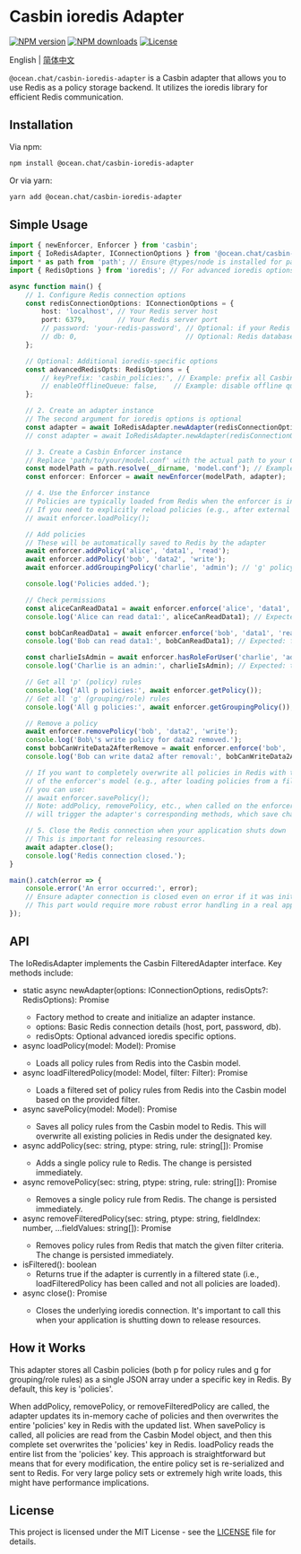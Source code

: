 # Casbin ioredis Adapter

[![NPM version](https://img.shields.io/npm/v/@ocean.chat/casbin-ioredis-adapter.svg?style=flat-square)](https://www.npmjs.com/package/@ocean.chat/casbin-ioredis-adapter)
[![NPM downloads](https://img.shields.io/npm/dm/@ocean.chat/casbin-ioredis-adapter.svg?style=flat-square)](https://www.npmjs.com/package/@ocean.chat/casbin-ioredis-adapter)
[![License](https://img.shields.io/npm/l/@ocean.chat/casbin-ioredis-adapter.svg?style=flat-square)](https://github.com/JamesWilson19970101/redis-adapter/blob/main/LICENSE)

English | [简体中文](./README-zh.md)

`@ocean.chat/casbin-ioredis-adapter` is a Casbin adapter that allows you to use Redis as a policy storage backend. It utilizes the ioredis library for efficient Redis communication.

## Installation

Via npm:

```bash
npm install @ocean.chat/casbin-ioredis-adapter
```

Or via yarn:

```bash
yarn add @ocean.chat/casbin-ioredis-adapter
```

## Simple Usage

```typescript
import { newEnforcer, Enforcer } from 'casbin';
import { IoRedisAdapter, IConnectionOptions } from '@ocean.chat/casbin-ioredis-adapter';
import * as path from 'path'; // Ensure @types/node is installed for path module
import { RedisOptions } from 'ioredis'; // For advanced ioredis options

async function main() {
    // 1. Configure Redis connection options
    const redisConnectionOptions: IConnectionOptions = {
        host: 'localhost', // Your Redis server host
        port: 6379,        // Your Redis server port
        // password: 'your-redis-password', // Optional: if your Redis requires a password
        // db: 0,                           // Optional: Redis database number, defaults to 0
    };

    // Optional: Additional ioredis-specific options
    const advancedRedisOpts: RedisOptions = {
        // keyPrefix: 'casbin_policies:', // Example: prefix all Casbin-related keys
        // enableOfflineQueue: false,    // Example: disable offline queueing
    };

    // 2. Create an adapter instance
    // The second argument for ioredis options is optional
    const adapter = await IoRedisAdapter.newAdapter(redisConnectionOptions, advancedRedisOpts);
    // const adapter = await IoRedisAdapter.newAdapter(redisConnectionOptions); // Without advanced options

    // 3. Create a Casbin Enforcer instance
    // Replace 'path/to/your/model.conf' with the actual path to your Casbin model file
    const modelPath = path.resolve(__dirname, 'model.conf'); // Example: model.conf in the same directory
    const enforcer: Enforcer = await newEnforcer(modelPath, adapter);

    // 4. Use the Enforcer instance
    // Policies are typically loaded from Redis when the enforcer is initialized.
    // If you need to explicitly reload policies (e.g., after external changes to Redis), you can use:
    // await enforcer.loadPolicy();

    // Add policies
    // These will be automatically saved to Redis by the adapter
    await enforcer.addPolicy('alice', 'data1', 'read');
    await enforcer.addPolicy('bob', 'data2', 'write');
    await enforcer.addGroupingPolicy('charlie', 'admin'); // 'g' policy for user-role mapping

    console.log('Policies added.');

    // Check permissions
    const aliceCanReadData1 = await enforcer.enforce('alice', 'data1', 'read');
    console.log('Alice can read data1:', aliceCanReadData1); // Expected: true

    const bobCanReadData1 = await enforcer.enforce('bob', 'data1', 'read');
    console.log('Bob can read data1:', bobCanReadData1); // Expected: false

    const charlieIsAdmin = await enforcer.hasRoleForUser('charlie', 'admin');
    console.log('Charlie is an admin:', charlieIsAdmin); // Expected: true

    // Get all 'p' (policy) rules
    console.log('All p policies:', await enforcer.getPolicy());
    // Get all 'g' (grouping/role) rules
    console.log('All g policies:', await enforcer.getGroupingPolicy());

    // Remove a policy
    await enforcer.removePolicy('bob', 'data2', 'write');
    console.log('Bob\'s write policy for data2 removed.');
    const bobCanWriteData2AfterRemove = await enforcer.enforce('bob', 'data2', 'write');
    console.log('Bob can write data2 after removal:', bobCanWriteData2AfterRemove); // Expected: false

    // If you want to completely overwrite all policies in Redis with the current state
    // of the enforcer's model (e.g., after loading policies from a file and then saving to Redis),
    // you can use:
    // await enforcer.savePolicy();
    // Note: addPolicy, removePolicy, etc., when called on the enforcer,
    // will trigger the adapter's corresponding methods, which save changes incrementally.

    // 5. Close the Redis connection when your application shuts down
    // This is important for releasing resources.
    await adapter.close();
    console.log('Redis connection closed.');
}

main().catch(error => {
    console.error('An error occurred:', error);
    // Ensure adapter connection is closed even on error if it was initialized
    // This part would require more robust error handling in a real application
});
```

## API

The IoRedisAdapter implements the Casbin FilteredAdapter interface. Key methods include:

- static async newAdapter(options: IConnectionOptions, redisOpts?: RedisOptions): Promise<IoRedisAdapter>
  - Factory method to create and initialize an adapter instance.
  - options: Basic Redis connection details (host, port, password, db).
  - redisOpts: Optional advanced ioredis specific options.
- async loadPolicy(model: Model): Promise<void>
  - Loads all policy rules from Redis into the Casbin model.
- async loadFilteredPolicy(model: Model, filter: Filter): Promise<void>
  - Loads a filtered set of policy rules from Redis into the Casbin model based on the provided filter.
- async savePolicy(model: Model): Promise<boolean>
  - Saves all policy rules from the Casbin model to Redis. This will overwrite all existing policies in Redis under the designated key.
- async addPolicy(sec: string, ptype: string, rule: string[]): Promise<void>
  - Adds a single policy rule to Redis. The change is persisted immediately.
- async removePolicy(sec: string, ptype: string, rule: string[]): Promise<void>
  - Removes a single policy rule from Redis. The change is persisted immediately.
- async removeFilteredPolicy(sec: string, ptype: string, fieldIndex: number, ...fieldValues: string[]): Promise<void>
  - Removes policy rules from Redis that match the given filter criteria. The change is persisted immediately.
- isFiltered(): boolean
  - Returns true if the adapter is currently in a filtered state (i.e., loadFilteredPolicy has been called and not all policies are loaded).
- async close(): Promise<void>
  - Closes the underlying ioredis connection. It's important to call this when your application is shutting down to release resources.

## How it Works
This adapter stores all Casbin policies (both p for policy rules and g for grouping/role rules) as a single JSON array under a specific key in Redis. By default, this key is 'policies'.

When addPolicy, removePolicy, or removeFilteredPolicy are called, the adapter updates its in-memory cache of policies and then overwrites the entire 'policies' key in Redis with the updated list.
When savePolicy is called, all policies are read from the Casbin Model object, and then this complete set overwrites the 'policies' key in Redis.
loadPolicy reads the entire list from the 'policies' key.
This approach is straightforward but means that for every modification, the entire policy set is re-serialized and sent to Redis. For very large policy sets or extremely high write loads, this might have performance implications.

## License

This project is licensed under the MIT License - see the [LICENSE](./LICENSE) file for details.